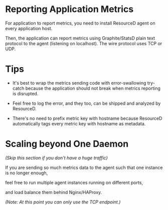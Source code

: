 # Reporting Application Metrics

For application to report metrics, you need to install ResourceD agent on every application host.

Then, the application can report metrics using Graphite/StatsD plain text protocol to the agent (listening on localhost). The wire protocol uses TCP or UDP.


# Tips

* It's best to wrap the metrics sending code with error-swallowing try-catch because the application should not break when metrics reporting is disrupted.

* Feel free to log the error, and they too, can be shipped and analyzed by ResourceD.

* There's no need to prefix metric key with hostname because ResourceD automatically tags every metric key with hostname as metadata.


# Scaling beyond One Daemon

*(Skip this section if you don't have a huge traffic)*

If you are sending so much metrics data to the agent such that one instance is no longer enough,

feel free to run multiple agent instances running on different ports,

and load balance them behind Nginx/HAProxy.

*(Note: At this point you can only use the TCP endpoint.)*
